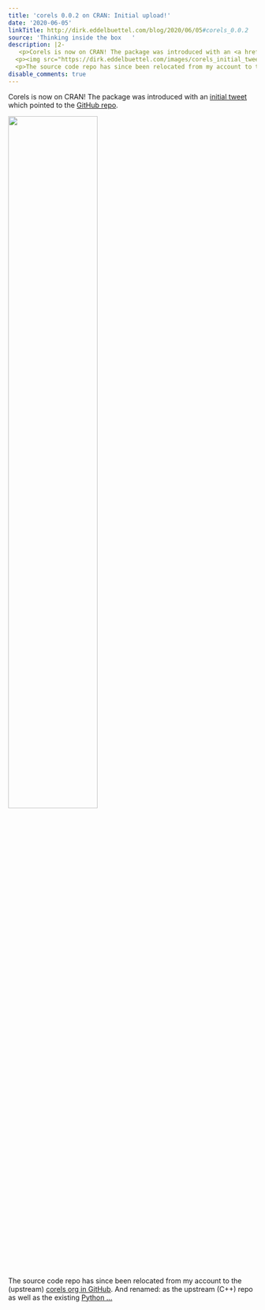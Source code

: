 ```yaml
---
title: 'corels 0.0.2 on CRAN: Initial upload!'
date: '2020-06-05'
linkTitle: http://dirk.eddelbuettel.com/blog/2020/06/05#corels_0.0.2
source: 'Thinking inside the box   '
description: |2-
   <p>Corels is now on CRAN! The package was introduced with an <a href="https://twitter.com/eddelbuettel/status/1191171222253559808">initial tweet</a> which pointed to the <a href="https://github.com/corels/rcppcorels">GitHub repo</a>.</p>
  <p><img src="https://dirk.eddelbuettel.com/images/corels_initial_tweet.png" style="width:60.0%" /></p>
  <p>The source code repo has since been relocated from my account to the (upstream) <a href="https://github.com/corels">corels org in GitHub</a>. And renamed: as the upstream (C++) repo as well as the existing <a href="https://pypi.org/project/corels/">Python ...
disable_comments: true
---
```

 <p>Corels is now on CRAN! The package was introduced with an <a href="https://twitter.com/eddelbuettel/status/1191171222253559808">initial tweet</a> which pointed to the <a href="https://github.com/corels/rcppcorels">GitHub repo</a>.</p>
<p><img src="https://dirk.eddelbuettel.com/images/corels_initial_tweet.png" style="width:60.0%" /></p>
<p>The source code repo has since been relocated from my account to the (upstream) <a href="https://github.com/corels">corels org in GitHub</a>. And renamed: as the upstream (C++) repo as well as the existing <a href="https://pypi.org/project/corels/">Python ...